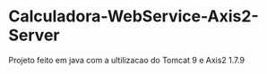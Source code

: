# Calculadora-WebService-Axis2-Server
Projeto feito em java com a ultilizacao do Tomcat 9 e Axis2 1.7.9
